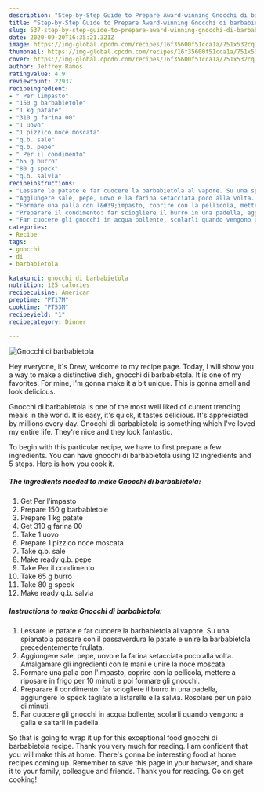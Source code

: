 ```yaml
---
description: "Step-by-Step Guide to Prepare Award-winning Gnocchi di barbabietola"
title: "Step-by-Step Guide to Prepare Award-winning Gnocchi di barbabietola"
slug: 537-step-by-step-guide-to-prepare-award-winning-gnocchi-di-barbabietola
date: 2020-09-20T16:35:21.321Z
image: https://img-global.cpcdn.com/recipes/16f35600f51cca1a/751x532cq70/gnocchi-di-barbabietola-recipe-main-photo.jpg
thumbnail: https://img-global.cpcdn.com/recipes/16f35600f51cca1a/751x532cq70/gnocchi-di-barbabietola-recipe-main-photo.jpg
cover: https://img-global.cpcdn.com/recipes/16f35600f51cca1a/751x532cq70/gnocchi-di-barbabietola-recipe-main-photo.jpg
author: Jeffrey Ramos
ratingvalue: 4.9
reviewcount: 22937
recipeingredient:
- " Per limpasto"
- "150 g barbabietole"
- "1 kg patate"
- "310 g farina 00"
- "1 uovo"
- "1 pizzico noce moscata"
- "q.b. sale"
- "q.b. pepe"
- " Per il condimento"
- "65 g burro"
- "80 g speck"
- "q.b. salvia"
recipeinstructions:
- "Lessare le patate e far cuocere la barbabietola al vapore. Su una spianatoia passare con il passaverdura le patate e unire la barbabietola precedentemente frullata."
- "Aggiungere sale, pepe, uovo e la farina setacciata poco alla volta. Amalgamare gli ingredienti con le mani e unire la noce moscata."
- "Formare una palla con l&#39;impasto, coprire con la pellicola, mettere a riposare in frigo per 10 minuti e poi formare gli gnocchi."
- "Preparare il condimento: far sciogliere il burro in una padella, aggiungere lo speck tagliato a listarelle e la salvia. Rosolare per un paio di minuti."
- "Far cuocere gli gnocchi in acqua bollente, scolarli quando vengono a galla e saltarli in padella."
categories:
- Recipe
tags:
- gnocchi
- di
- barbabietola

katakunci: gnocchi di barbabietola 
nutrition: 125 calories
recipecuisine: American
preptime: "PT17M"
cooktime: "PT53M"
recipeyield: "1"
recipecategory: Dinner

---
```



![Gnocchi di barbabietola](https://img-global.cpcdn.com/recipes/16f35600f51cca1a/751x532cq70/gnocchi-di-barbabietola-recipe-main-photo.jpg)

Hey everyone, it's Drew, welcome to my recipe page. Today, I will show you a way to make a distinctive dish, gnocchi di barbabietola. It is one of my favorites. For mine, I'm gonna make it a bit unique. This is gonna smell and look delicious.



Gnocchi di barbabietola is one of the most well liked of current trending meals in the world. It is easy, it's quick, it tastes delicious. It's appreciated by millions every day. Gnocchi di barbabietola is something which I've loved my entire life. They're nice and they look fantastic.


To begin with this particular recipe, we have to first prepare a few ingredients. You can have gnocchi di barbabietola using 12 ingredients and 5 steps. Here is how you cook it.

<!--inarticleads1-->

##### The ingredients needed to make Gnocchi di barbabietola:

1. Get  Per l&#39;impasto
1. Prepare 150 g barbabietole
1. Prepare 1 kg patate
1. Get 310 g farina 00
1. Take 1 uovo
1. Prepare 1 pizzico noce moscata
1. Take q.b. sale
1. Make ready q.b. pepe
1. Take  Per il condimento
1. Take 65 g burro
1. Take 80 g speck
1. Make ready q.b. salvia




<!--inarticleads2-->

##### Instructions to make Gnocchi di barbabietola:

1. Lessare le patate e far cuocere la barbabietola al vapore. Su una spianatoia passare con il passaverdura le patate e unire la barbabietola precedentemente frullata.
1. Aggiungere sale, pepe, uovo e la farina setacciata poco alla volta. Amalgamare gli ingredienti con le mani e unire la noce moscata.
1. Formare una palla con l&#39;impasto, coprire con la pellicola, mettere a riposare in frigo per 10 minuti e poi formare gli gnocchi.
1. Preparare il condimento: far sciogliere il burro in una padella, aggiungere lo speck tagliato a listarelle e la salvia. Rosolare per un paio di minuti.
1. Far cuocere gli gnocchi in acqua bollente, scolarli quando vengono a galla e saltarli in padella.




So that is going to wrap it up for this exceptional food gnocchi di barbabietola recipe. Thank you very much for reading. I am confident that you will make this at home. There's gonna be interesting food at home recipes coming up. Remember to save this page in your browser, and share it to your family, colleague and friends. Thank you for reading. Go on get cooking!
